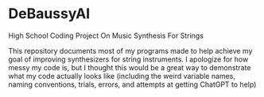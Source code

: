 # DeBaussyAI
High School Coding Project On Music Synthesis For Strings

This repository documents most of my programs made to help achieve my goal of improving synthesizers for string instruments. I apologize for how messy my code is, but I thought this would be a great way to demonstrate what my code actually looks like (including the weird variable names, naming conventions, trials, errors, and attempts at getting ChatGPT to help)
